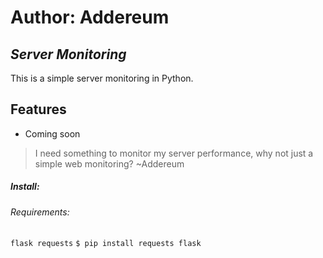 # Author: Addereum

## _Server Monitoring_



This is a simple server monitoring in Python.
## Features

- Coming soon

> I need something to monitor my server performance, why not just a simple web monitoring? ~Addereum


##### Install: 
###### Requirements: 
`flask requests`
`$ pip install requests flask`